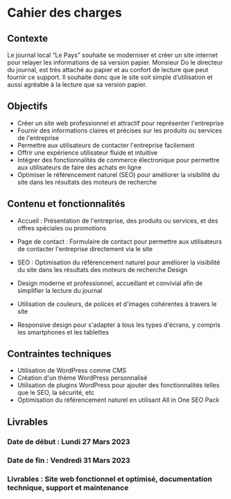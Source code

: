 # Cahier des charges

## Contexte

Le journal local “Le Pays” souhaite se moderniser et créer un site internet pour relayer les informations de sa version papier. Monsieur Do le directeur du journal, est très attaché au papier et au confort de lecture que peut fournir ce support. Il souhaite donc que le site soit simple d’utilisation et aussi agréable à la lecture que sa version papier.

## Objectifs

- Créer un site web professionnel et attractif pour représenter l'entreprise
- Fournir des informations claires et précises sur les produits ou services de l'entreprise
- Permettre aux utilisateurs de contacter l'entreprise facilement
- Offrir une expérience utilisateur fluide et intuitive
- Intégrer des fonctionnalités de commerce électronique pour permettre aux utilisateurs de faire des achats en ligne
- Optimiser le référencement naturel (SEO) pour améliorer la visibilité du site dans les résultats des moteurs de recherche

## Contenu et fonctionnalités

- Accueil : Présentation de l'entreprise, des produits ou services, et des offres spéciales ou promotions
- Page de contact : Formulaire de contact pour permettre aux utilisateurs de contacter l'entreprise directement via le site

- SEO : Optimisation du référencement naturel pour améliorer la visibilité du site dans les résultats des moteurs de recherche
Design
- Design moderne et professionnel, accueillant et convivial afin de simplifier la lecture du journal
- Utilisation de couleurs, de polices et d'images cohérentes à travers le site
- Responsive design pour s'adapter à tous les types d'écrans, y compris les smartphones et les tablettes

## Contraintes techniques

- Utilisation de WordPress comme CMS
- Création d'un thème WordPress personnalisé
- Utilisation de plugins WordPress pour ajouter des fonctionnalités telles que le SEO, la sécurité, etc
- Optimisation du référencement naturel en utilisant All in One SEO Pack

## Livrables

### Date de début : Lundi 27 Mars 2023
### Date de fin : Vendredi 31 Mars 2023
### Livrables : Site web fonctionnel et optimisé, documentation technique, support et maintenance